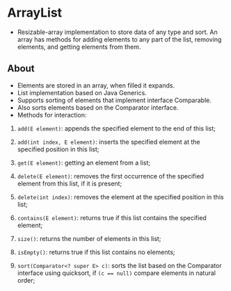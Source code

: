 # ArrayList

* Resizable-array implementation to store data of any type and sort. An array has methods for adding elements to any part of the list, removing elements, and getting elements from them.

## About

* Elements are stored in an array, when filled it expands.
* List implementation based on Java Generics.
* Supports sorting of elements that implement interface Comparable.
* Also sorts elements based on the Comparator interface.
* Methods for interaction:

1. `аdd(E element)`: appends the specified element to the end of this list;

2. `аdd(int index, E element)`: inserts the specified element at the specified position in this list;

3. `get(E element)`: getting an element from a list;

4. `delete(E element)`: removes the first occurrence of the specified element from this list, if it is present;

5. `delete(int index)`: removes the element at the specified position in this list;

6. `contains(E element)`: returns true if this list contains the specified element;
   
7. `size()`: returns the number of elements in this list;
   
8. `isEmpty()`: returns true if this list contains no elements;
   
9. `sort(Comparator<? super E> c)`: sorts the list based on the Comparator interface using quicksort, if `(c == null)` compare elements in natural order;


